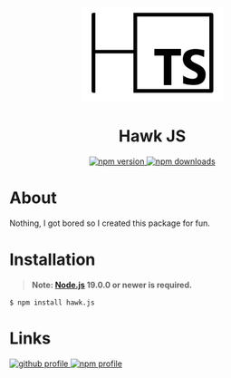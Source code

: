 <div align="center">
  <div>
    <img src="./icon.png"
          alt="pack icon"
          width="50%" 
          height="50%" />
  </div>
  <h1>Hawk JS</h1>
  <div>
    <a href="https://www.npmjs.com/package/hawk.js">
      <img src="https://img.shields.io/npm/v/hawk.js?style=for-the-badge" alt="npm version" />
    </a>
    <a href="https://www.npmjs.com/package/hawk.js">
      <img src="https://img.shields.io/npm/dt/hawk.js?style=for-the-badge" alt="npm downloads" />
    </a>
  </div>
</div>

# About

Nothing, I got bored so I created this package for fun.

# Installation

> **Note: [Node.js](https://nodejs.org) 19.0.0 or newer is required.**
```sh-session
$ npm install hawk.js
```

# Links

<a href="https://github.com/EnHawk">
  <img src="https://cdn.discordapp.com/attachments/819019531438522369/1054717851862323211/github-mark.png" alt="github profile" width="10%" height="10%" />
</a>
<a href="https://www.npmjs.com/~enlight_hawk">
  <img src="https://upload.wikimedia.org/wikipedia/commons/thumb/d/db/Npm-logo.svg/1200px-Npm-logo.svg.png" alt="npm profile" width="20%" height="20%" />
</a>